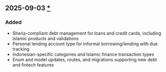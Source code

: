 ## 2025-09-03 [*](https://github.com/hendripermana/maybe/pull/1)

### Added
- Sharia-compliant debt management for loans and credit cards, including Islamic products and validations
- Personal lending account type for informal borrowing/lending with due tracking
- Indonesian-specific categories and Islamic finance transaction types
- Enum and model updates, routes, and migrations supporting new debt and fintech features